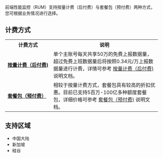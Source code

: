 前端性能监控（RUM）支持按量计费（后付费）与套餐包（预付费）两种方式，您可根据业务情况进行选择。

## 计费方式

<table>
	<tr>
		<th width=30%>计费方式</th>
		<th width=70%>说明</th>
	</tr>
			<tr>
			<td><b><a href="https://cloud.tencent.com/document/product/1464/61491">按量计费（后付费)</a></b></td>
				<td>单个主账号每天共享50万的免费上报数据量，超过免费上班数据量后将按照0.34元/万上报数据量进行计费，详情可参考 <a href="https://cloud.tencent.com/document/product/1464/61491">按量计费（后付费)</a> 说明文档。</td>
			</tr>
			<tr>
			<td><b><a href="https://cloud.tencent.com/document/product/1464/84483">套餐包（预付费）</a></td>
				<td>相较于按量计费方式，套餐包具有较高的折扣优惠。目前已支持5百万-100亿多种额度套餐包，详细价格可参考 <a href="https://cloud.tencent.com/document/product/1464/84483">套餐包（预付费)</a> 说明文档。</td>
			</tr>
	</table>

## 支持区域

- 中国大陆 
- 新加坡
- 硅谷
